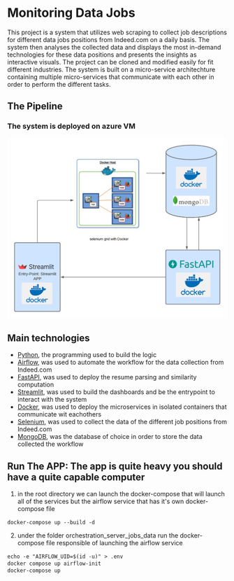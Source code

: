 # Monitoring Data Jobs
This project is a system that utilizes web scraping to collect job descriptions for different data jobs positions from Indeed.com on a daily basis. The system then analyses the collected data and displays the most in-demand technologies for these data positions and presents the insights as interactive visuals. The project can be cloned and modified easily for fit different industries. The system is built on a micro-service architechture containing multiple micro-services that communicate with each other in order to perform the different tasks.


## The Pipeline
### The system is deployed on azure VM 
![](pipeline.png "The System Pipeline")

## Main technologies
* [Python](https://www.python.org/), the programming used to build the logic
* [Airflow](https://airflow.apache.org/), was used to automate the workflow for the data collection from Indeed.com
* [FastAPI](https://fastapi.tiangolo.com), was used to deploy the resume parsing and similarity computation 
* [Streamlit](https://streamlit.io), was used to build the dashboards and be the entrypoint to interact with the system
* [Docker](https://www.docker.com/), was used to deploy the microservices in isolated containers that communicate wit eachothers 
* [Selenium](https://www.selenium.dev/documentation/grid/), was used to collect the data of the different job positions from Indeed.com
* [MongoDB](https://www.mongodb.com/), was the database of choice in order to store the data collected the workflow


## Run The APP: The app is quite heavy you should have a quite capable computer


1. in the root directory we can launch the docker-compose that will launch all of the services but the airflow service that has it's own docker-compose file
```
docker-compose up --build -d 
```

2. under the folder orchestration_server_jobs_data run the docker-compose file responsible of launching the airflow service 

```
echo -e "AIRFLOW_UID=$(id -u)" > .env
docker compose up airflow-init
docker-compose up 
```

